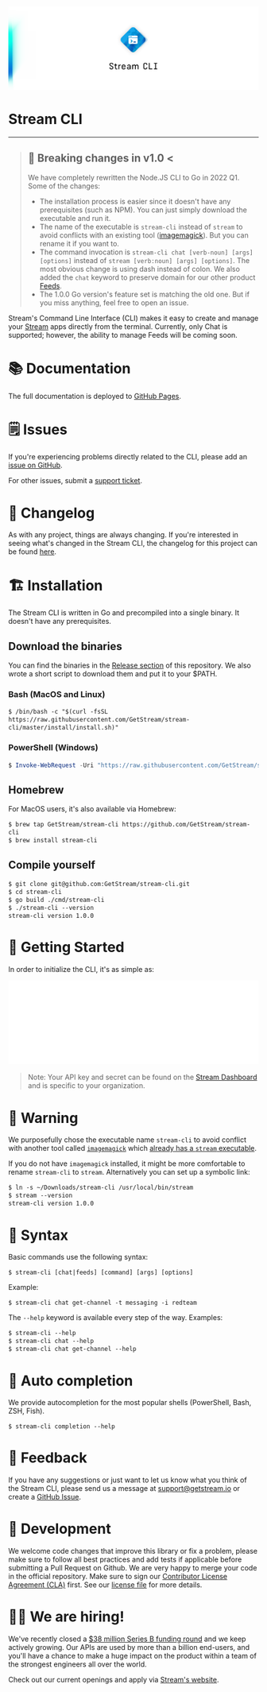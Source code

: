 ![Stream Cli](./assets/logo.png)

# Stream CLI

---
> ## 🚨 **Breaking changes in v1.0 <**
> We have completely rewritten the Node.JS CLI to Go in 2022 Q1. Some of the changes:
> - The installation process is easier since it doesn't have any prerequisites (such as NPM). You can just simply download the executable and run it.
> - The name of the executable is `stream-cli` instead of `stream` to avoid conflicts with an existing tool ([imagemagick](https://github.com/GetStream/stream-cli/issues/33)). But you can rename it if you want to.
> - The command invocation is `stream-cli chat [verb-noun] [args] [options]` instead of `stream [verb:noun] [args] [options]`. The most obvious change is using dash instead of colon. We also added the `chat` keyword to preserve domain for our other product [Feeds](https://getstream.io/activity-feeds/).
> - The 1.0.0 Go version's feature set is matching the old one. But if you miss anything, feel free to open an issue.

Stream's Command Line Interface (CLI) makes it easy to create and manage your [Stream](https://getstream.io) apps directly from the terminal. Currently, only Chat is supported; however, the ability to manage Feeds will be coming soon.

# 📚 Documentation
The full documentation is deployed to [GitHub Pages](https://getstream.github.io/stream-cli/).

# 🗒 Issues

If you're experiencing problems directly related to the CLI, please add an [issue on GitHub](https://github.com/getstream/stream-cli/issues).

For other issues, submit a [support ticket](https://getstream.io/support).

# 📝 Changelog

As with any project, things are always changing. If you're interested in seeing what's changed in the Stream CLI, the changelog for this project can be found [here](./CHANGELOG.md).

# 🏗 Installation

The Stream CLI is written in Go and precompiled into a single binary. It doesn't have any prerequisites.

## Download the binaries
You can find the binaries in the [Release section](https://github.com/GetStream/stream-cli/releases) of this repository. We also wrote a short script to download them and put it to your $PATH.

### Bash (MacOS and Linux) <!-- omit in toc -->
```shell
$ /bin/bash -c "$(curl -fsSL https://raw.githubusercontent.com/GetStream/stream-cli/master/install/install.sh)"
```

### PowerShell (Windows) <!-- omit in toc -->
```powershell
$ Invoke-WebRequest -Uri "https://raw.githubusercontent.com/GetStream/stream-cli/master/install/install.ps1" -OutFile "install.ps1"; powershell.exe -ExecutionPolicy Bypass -File ./install.ps1
```

## Homebrew

For MacOS users, it's also available via Homebrew:

```shell
$ brew tap GetStream/stream-cli https://github.com/GetStream/stream-cli
$ brew install stream-cli
```

## Compile yourself
```shell
$ git clone git@github.com:GetStream/stream-cli.git
$ cd stream-cli
$ go build ./cmd/stream-cli
$ ./stream-cli --version
stream-cli version 1.0.0
```

# 🚀 Getting Started

In order to initialize the CLI, it's as simple as:

![Stream](./assets/first_config.svg)

> Note: Your API key and secret can be found on the [Stream Dashboard](https://getstream.io/dashboard) and is specific to your organization.

# 🚨 Warning

We purposefully chose the executable name `stream-cli` to avoid conflict with another tool called [`imagemagick`](https://imagemagick.org/index.php) which [already has a `stream` executable](https://github.com/GetStream/stream-cli/issues/33). 

If you do not have `imagemagick` installed, it might be more comfortable to rename `stream-cli` to `stream`. Alternatively you can set up a symbolic link:

```shell
$ ln -s ~/Downloads/stream-cli /usr/local/bin/stream
$ stream --version
stream-cli version 1.0.0
```

# 🔨 Syntax

Basic commands use the following syntax:

```shell
$ stream-cli [chat|feeds] [command] [args] [options]
```

Example:

```shell
$ stream-cli chat get-channel -t messaging -i redteam
```

The `--help` keyword is available every step of the way. Examples:

```shell
$ stream-cli --help
$ stream-cli chat --help
$ stream-cli chat get-channel --help
```

# 💬 Auto completion
We provide autocompletion for the most popular shells (PowerShell, Bash, ZSH, Fish).

```shell
$ stream-cli completion --help
```

# 📣 Feedback

If you have any suggestions or just want to let us know what you think of the Stream CLI, please send us a message at support@getstream.io or create a [GitHub Issue](https://github.com/getstream/stream-cli/issues).

# 🔧 Development

We welcome code changes that improve this library or fix a problem, please make sure to follow all best practices and add tests if applicable before submitting a Pull Request on Github. We are very happy to merge your code in the official repository. Make sure to sign our [Contributor License Agreement (CLA)](https://docs.google.com/forms/d/e/1FAIpQLScFKsKkAJI7mhCr7K9rEIOpqIDThrWxuvxnwUq2XkHyG154vQ/viewform) first. See our [license file](./LICENSE) for more details.

# 🧑‍💻 We are hiring!

We've recently closed a [$38 million Series B funding round](https://techcrunch.com/2021/03/04/stream-raises-38m-as-its-chat-and-activity-feed-apis-power-communications-for-1b-users/) and we keep actively growing.
Our APIs are used by more than a billion end-users, and you'll have a chance to make a huge impact on the product within a team of the strongest engineers all over the world.

Check out our current openings and apply via [Stream's website](https://getstream.io/team/#jobs).
